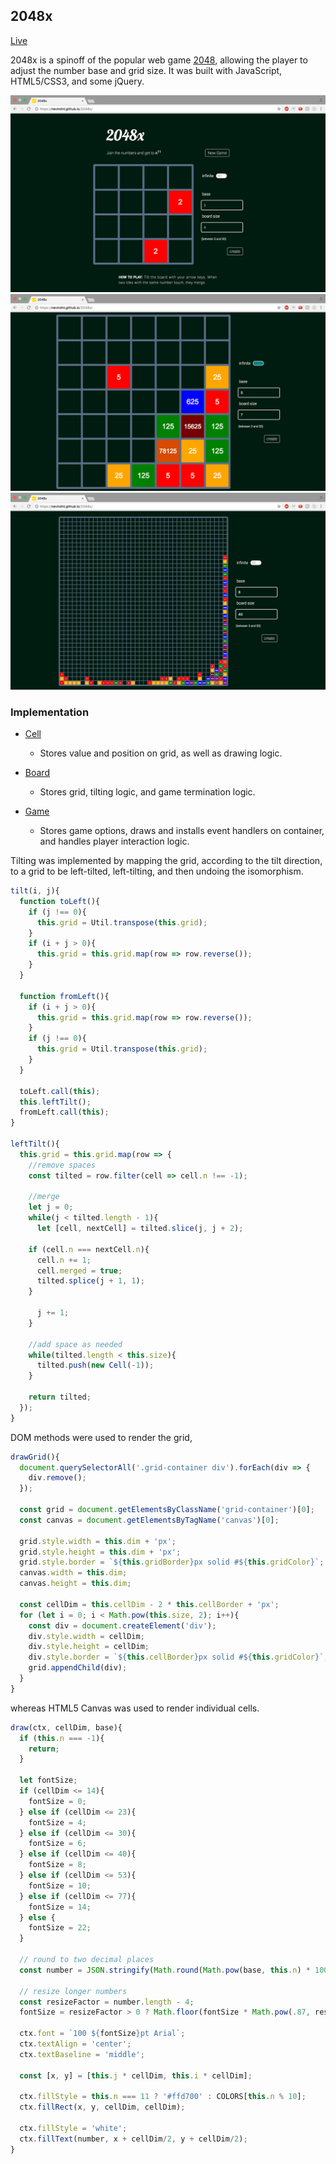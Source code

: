 ## 2048x

[Live](https://nevindnl.github.io/2048x)

2048x is a spinoff of the popular web game [2048](http://gabrielecirulli.github.io/2048), allowing the player to adjust the number base and grid size. It was built with JavaScript, HTML5/CSS3, and some jQuery.

![image of splash](./screenshots/splash.png)
![image of 7](./screenshots/7.png)
![image of 40](./screenshots/40.png)

### Implementation
* [Cell][cell]
  * Stores value and position on grid, as well as drawing logic.
* [Board][board]
  * Stores grid, tilting logic, and game termination logic.
* [Game][game]
  * Stores game options, draws and installs event handlers on container, and handles player interaction logic.

  [cell]: ./lib/cell.js
  [board]: ./lib/board.js
  [game]: ./lib/game.js

Tilting was implemented by mapping the grid, according to the tilt direction, to a grid to be left-tilted, left-tilting, and then undoing the isomorphism.

```Javascript
tilt(i, j){
  function toLeft(){
    if (j !== 0){
      this.grid = Util.transpose(this.grid);
    }
    if (i + j > 0){
      this.grid = this.grid.map(row => row.reverse());
    }
  }

  function fromLeft(){
    if (i + j > 0){
      this.grid = this.grid.map(row => row.reverse());
    }
    if (j !== 0){
      this.grid = Util.transpose(this.grid);
    }
  }

  toLeft.call(this);
  this.leftTilt();
  fromLeft.call(this);
}

leftTilt(){
  this.grid = this.grid.map(row => {
    //remove spaces
    const tilted = row.filter(cell => cell.n !== -1);

    //merge
    let j = 0;
    while(j < tilted.length - 1){
      let [cell, nextCell] = tilted.slice(j, j + 2);

    if (cell.n === nextCell.n){
      cell.n += 1;
      cell.merged = true;
      tilted.splice(j + 1, 1);
    }

      j += 1;
    }

    //add space as needed
    while(tilted.length < this.size){
      tilted.push(new Cell(-1));
    }

    return tilted;
  });
}
```

DOM methods were used to render the grid,

```Javascript
drawGrid(){
  document.querySelectorAll('.grid-container div').forEach(div => {
    div.remove();
  });

  const grid = document.getElementsByClassName('grid-container')[0];
  const canvas = document.getElementsByTagName('canvas')[0];

  grid.style.width = this.dim + 'px';
  grid.style.height = this.dim + 'px';
  grid.style.border = `${this.gridBorder}px solid #${this.gridColor}`;
  canvas.width = this.dim;
  canvas.height = this.dim;

  const cellDim = this.cellDim - 2 * this.cellBorder + 'px';
  for (let i = 0; i < Math.pow(this.size, 2); i++){
    const div = document.createElement('div');
    div.style.width = cellDim;
    div.style.height = cellDim;
    div.style.border = `${this.cellBorder}px solid #${this.gridColor}`;
    grid.appendChild(div);
  }
}
```

whereas HTML5 Canvas was used to render individual cells.

```Javascript
draw(ctx, cellDim, base){
  if (this.n === -1){
    return;
  }

  let fontSize;
  if (cellDim <= 14){
    fontSize = 0;
  } else if (cellDim <= 23){
    fontSize = 4;
  } else if (cellDim <= 30){
    fontSize = 6;
  } else if (cellDim <= 40){
    fontSize = 8;
  } else if (cellDim <= 53){
    fontSize = 10;
  } else if (cellDim <= 77){
    fontSize = 14;
  } else {
    fontSize = 22;
  }

  // round to two decimal places
  const number = JSON.stringify(Math.round(Math.pow(base, this.n) * 100)/100);

  // resize longer numbers
  const resizeFactor = number.length - 4;
  fontSize = resizeFactor > 0 ? Math.floor(fontSize * Math.pow(.87, resizeFactor)) : fontSize;

  ctx.font = `100 ${fontSize}pt Arial`;
  ctx.textAlign = 'center';
  ctx.textBaseline = 'middle';

  const [x, y] = [this.j * cellDim, this.i * cellDim];

  ctx.fillStyle = this.n === 11 ? '#ffd700' : COLORS[this.n % 10];
  ctx.fillRect(x, y, cellDim, cellDim);

  ctx.fillStyle = 'white';
  ctx.fillText(number, x + cellDim/2, y + cellDim/2);
}
```
